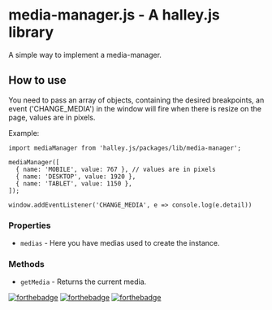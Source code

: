 # media-manager.js - A halley.js library

A simple way to implement a media-manager.

## How to use
You need to pass an array of objects, containing the desired breakpoints, an event ('CHANGE_MEDIA') in the window will fire when there is resize on the page, values ​​are in pixels.


Example:
```ES6
import mediaManager from 'halley.js/packages/lib/media-manager';

mediaManager([
  { name: 'MOBILE', value: 767 }, // values ​​are in pixels
  { name: 'DESKTOP', value: 1920 },
  { name: 'TABLET', value: 1150 },
]);

window.addEventListener('CHANGE_MEDIA', e => console.log(e.detail))
```

### Properties
  - `medias` - Here you have medias used to create the instance.


### Methods
  - `getMedia` - Returns the current media.

[![forthebadge](https://forthebadge.com/images/badges/built-with-love.svg)](https://forthebadge.com)
[![forthebadge](https://forthebadge.com/images/badges/built-by-developers.svg)](https://forthebadge.com)
[![forthebadge](https://forthebadge.com/images/badges/made-with-javascript.svg)](https://forthebadge.com)
